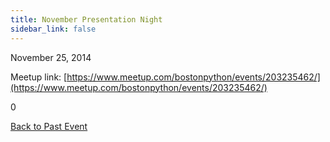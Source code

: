 ```yaml
---
title: November Presentation Night
sidebar_link: false
---
```


November 25, 2014



Meetup link: [https://www.meetup.com/bostonpython/events/203235462/](https://www.meetup.com/bostonpython/events/203235462/)

0

[Back to Past Event](past-events.md)